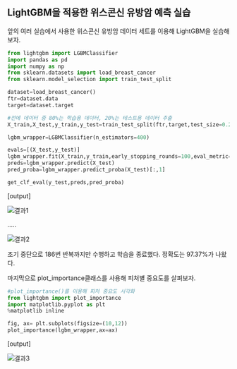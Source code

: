 ## LightGBM을 적용한 위스콘신 유방암 예측 실습

앞의 여러 실습에서 사용한 위스콘신 유방암 데이터 세트를 이용해 LightGBM을 실습해보자.

```python
from lightgbm import LGBMClassifier
import pandas as pd
import numpy as np
from sklearn.datasets import load_breast_cancer
from sklearn.model_selection import train_test_split

dataset=load_breast_cancer()
ftr=dataset.data
target=dataset.target

#전에 데이터 중 80%는 학습용 데이터, 20%는 테스트용 데이터 추출
X_train,X_test,y_train,y_test=train_test_split(ftr,target,test_size=0.2,random_state=0)

lgbm_wrapper=LGBMClassifier(n_estimators=400)

evals=[(X_test,y_test)]
lgbm_wrapper.fit(X_train,y_train,early_stopping_rounds=100,eval_metric='logloss',eval_set=evals, verbose=True)
preds=lgbm_wrapper.predict(X_test)
pred_proba=lgbm_wrapper.predict_proba(X_test)[:,1]

get_clf_eval(y_test,preds,pred_proba)
```

[output]

![결과1](https://s3.us-west-2.amazonaws.com/secure.notion-static.com/8a1c973d-41ea-4365-8f8b-d69b63a46ca3/Untitled.png?X-Amz-Algorithm=AWS4-HMAC-SHA256&X-Amz-Credential=AKIAT73L2G45O3KS52Y5%2F20210630%2Fus-west-2%2Fs3%2Faws4_request&X-Amz-Date=20210630T121759Z&X-Amz-Expires=86400&X-Amz-Signature=01669c3fe4b9b8cda9a24ad32812a74d16c13f243c4c82f6f3db70a0459fea35&X-Amz-SignedHeaders=host&response-content-disposition=filename%20%3D%22Untitled.png%22)

.....

![결과2](https://s3.us-west-2.amazonaws.com/secure.notion-static.com/fadf7c30-bf96-4ba3-bade-f02c8aa2b16f/Untitled.png?X-Amz-Algorithm=AWS4-HMAC-SHA256&X-Amz-Credential=AKIAT73L2G45O3KS52Y5%2F20210630%2Fus-west-2%2Fs3%2Faws4_request&X-Amz-Date=20210630T121813Z&X-Amz-Expires=86400&X-Amz-Signature=f5b0cad60cfbdd86d955e2367b5d489418ca93afcfde7cda32b1a0fb5d6be47f&X-Amz-SignedHeaders=host&response-content-disposition=filename%20%3D%22Untitled.png%22)

조기 중단으로 186번 반복까지만 수행하고 학습을 종료했다. 정확도는 97.37%가 나왔다.

마지막으로 plot_importance클래스를 사용해 피처별 중요도를 살펴보자.

```python
#plot_importance()를 이용해 피처 중요도 시각화
from lightgbm import plot_importance
import matplotlib.pyplot as plt
%matplotlib inline

fig, ax= plt.subplots(figsize=(10,12))
plot_importance(lgbm_wrapper,ax=ax)
```

[output]

![결과3](https://s3.us-west-2.amazonaws.com/secure.notion-static.com/7dde6f9f-8b36-40b3-879d-b07a44c7e4ed/Untitled.png?X-Amz-Algorithm=AWS4-HMAC-SHA256&X-Amz-Credential=AKIAT73L2G45O3KS52Y5%2F20210630%2Fus-west-2%2Fs3%2Faws4_request&X-Amz-Date=20210630T121851Z&X-Amz-Expires=86400&X-Amz-Signature=e9f08ebfdb05e31c74986269118dfd28d562f9cbbfef0c6411b62c65312b732a&X-Amz-SignedHeaders=host&response-content-disposition=filename%20%3D%22Untitled.png%22)
